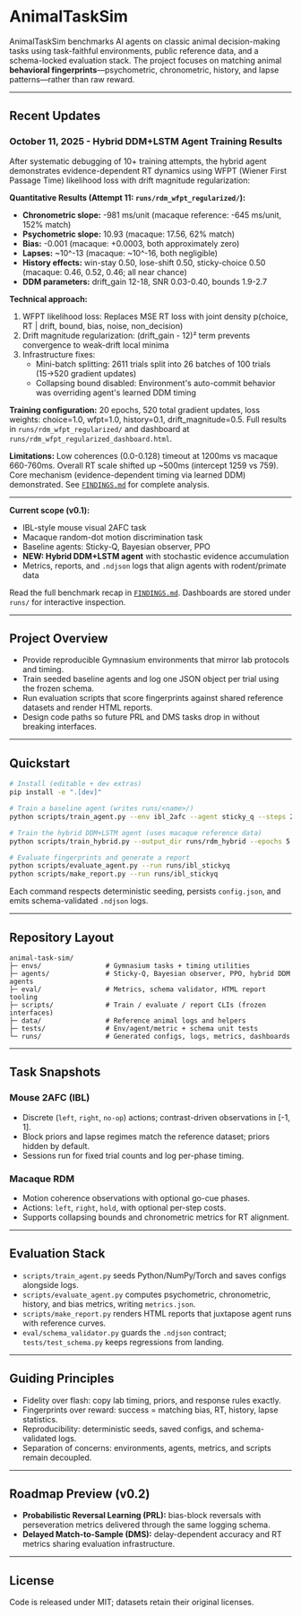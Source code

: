 # AnimalTaskSim

AnimalTaskSim benchmarks AI agents on classic animal decision-making tasks using task-faithful environments, public reference data, and a schema-locked evaluation stack. The project focuses on matching animal **behavioral fingerprints**—psychometric, chronometric, history, and lapse patterns—rather than raw reward.

---

## Recent Updates

### October 11, 2025 - Hybrid DDM+LSTM Agent Training Results

After systematic debugging of 10+ training attempts, the hybrid agent demonstrates evidence-dependent RT dynamics using WFPT (Wiener First Passage Time) likelihood loss with drift magnitude regularization:

**Quantitative Results (Attempt 11: `runs/rdm_wfpt_regularized/`):**

- **Chronometric slope:** -981 ms/unit (macaque reference: -645 ms/unit, 152% match)
- **Psychometric slope:** 10.93 (macaque: 17.56, 62% match)
- **Bias:** -0.001 (macaque: +0.0003, both approximately zero)
- **Lapses:** ~10^-13 (macaque: ~10^-16, both negligible)
- **History effects:** win-stay 0.50, lose-shift 0.50, sticky-choice 0.50 (macaque: 0.46, 0.52, 0.46; all near chance)
- **DDM parameters:** drift_gain 12-18, SNR 0.03-0.40, bounds 1.9-2.7

**Technical approach:**

1. WFPT likelihood loss: Replaces MSE RT loss with joint density p(choice, RT | drift, bound, bias, noise, non_decision)
2. Drift magnitude regularization: (drift_gain - 12)² term prevents convergence to weak-drift local minima
3. Infrastructure fixes:
   - Mini-batch splitting: 2611 trials split into 26 batches of 100 trials (15→520 gradient updates)
   - Collapsing bound disabled: Environment's auto-commit behavior was overriding agent's learned DDM timing

**Training configuration:** 20 epochs, 520 total gradient updates, loss weights: choice=1.0, wfpt=1.0, history=0.1, drift_magnitude=0.5. Full results in `runs/rdm_wfpt_regularized/` and dashboard at `runs/rdm_wfpt_regularized_dashboard.html`.

**Limitations:** Low coherences (0.0-0.128) timeout at 1200ms vs macaque 660-760ms. Overall RT scale shifted up ~500ms (intercept 1259 vs 759). Core mechanism (evidence-dependent timing via learned DDM) demonstrated. See [`FINDINGS.md`](FINDINGS.md) for complete analysis.

---

**Current scope (v0.1):**

- IBL-style mouse visual 2AFC task
- Macaque random-dot motion discrimination task
- Baseline agents: Sticky-Q, Bayesian observer, PPO
- **NEW: Hybrid DDM+LSTM agent** with stochastic evidence accumulation
- Metrics, reports, and `.ndjson` logs that align agents with rodent/primate data

Read the full benchmark recap in [`FINDINGS.md`](FINDINGS.md). Dashboards are stored under `runs/` for interactive inspection.

---

## Project Overview

- Provide reproducible Gymnasium environments that mirror lab protocols and timing.
- Train seeded baseline agents and log one JSON object per trial using the frozen schema.
- Run evaluation scripts that score fingerprints against shared reference datasets and render HTML reports.
- Design code paths so future PRL and DMS tasks drop in without breaking interfaces.

---

## Quickstart

```bash
# Install (editable + dev extras)
pip install -e ".[dev]"

# Train a baseline agent (writes runs/<name>/)
python scripts/train_agent.py --env ibl_2afc --agent sticky_q --steps 2000 --out runs/ibl_stickyq

# Train the hybrid DDM+LSTM agent (uses macaque reference data)
python scripts/train_hybrid.py --output_dir runs/rdm_hybrid --epochs 5 --episodes 10

# Evaluate fingerprints and generate a report
python scripts/evaluate_agent.py --run runs/ibl_stickyq
python scripts/make_report.py --run runs/ibl_stickyq
```

Each command respects deterministic seeding, persists `config.json`, and emits schema-validated `.ndjson` logs.

---

## Repository Layout

```text
animal-task-sim/
├─ envs/                # Gymnasium tasks + timing utilities
├─ agents/              # Sticky-Q, Bayesian observer, PPO, hybrid DDM agents
├─ eval/                # Metrics, schema validator, HTML report tooling
├─ scripts/             # Train / evaluate / report CLIs (frozen interfaces)
├─ data/                # Reference animal logs and helpers
├─ tests/               # Env/agent/metric + schema unit tests
└─ runs/                # Generated configs, logs, metrics, dashboards
```

---

## Task Snapshots

### Mouse 2AFC (IBL)

- Discrete (`left`, `right`, `no-op`) actions; contrast-driven observations in [-1, 1].
- Block priors and lapse regimes match the reference dataset; priors hidden by default.
- Sessions run for fixed trial counts and log per-phase timing.

### Macaque RDM

- Motion coherence observations with optional go-cue phases.
- Actions: `left`, `right`, `hold`, with optional per-step costs.
- Supports collapsing bounds and chronometric metrics for RT alignment.

---

## Evaluation Stack

- `scripts/train_agent.py` seeds Python/NumPy/Torch and saves configs alongside logs.
- `scripts/evaluate_agent.py` computes psychometric, chronometric, history, and bias metrics, writing `metrics.json`.
- `scripts/make_report.py` renders HTML reports that juxtapose agent runs with reference curves.
- `eval/schema_validator.py` guards the `.ndjson` contract; `tests/test_schema.py` keeps regressions from landing.

---

## Guiding Principles

- Fidelity over flash: copy lab timing, priors, and response rules exactly.
- Fingerprints over reward: success = matching bias, RT, history, lapse statistics.
- Reproducibility: deterministic seeds, saved configs, and schema-validated logs.
- Separation of concerns: environments, agents, metrics, and scripts remain decoupled.

---

## Roadmap Preview (v0.2)

- **Probabilistic Reversal Learning (PRL):** bias-block reversals with perseveration metrics delivered through the same logging schema.
- **Delayed Match-to-Sample (DMS):** delay-dependent accuracy and RT metrics sharing evaluation infrastructure.

---

## License

Code is released under MIT; datasets retain their original licenses.
